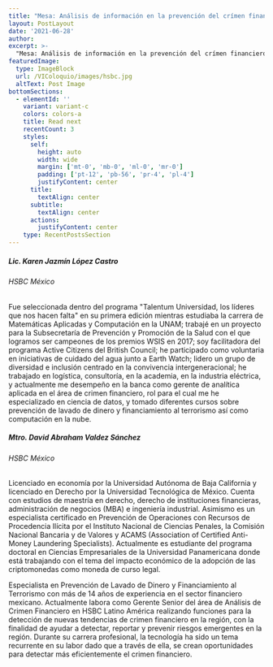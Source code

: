 ```yaml
---
title: "Mesa: Análisis de información en la prevención del crímen financiero"
layout: PostLayout
date: '2021-06-28'
author: 
excerpt: >-
  "Mesa: Análisis de información en la prevención del crímen financiero"
featuredImage:
  type: ImageBlock
  url: /VIColoquio/images/hsbc.jpg
  altText: Post Image
bottomSections:
  - elementId: ''
    variant: variant-c
    colors: colors-a
    title: Read next
    recentCount: 3
    styles:
      self:
        height: auto
        width: wide
        margin: ['mt-0', 'mb-0', 'ml-0', 'mr-0']
        padding: ['pt-12', 'pb-56', 'pr-4', 'pl-4']
        justifyContent: center
      title:
        textAlign: center
      subtitle:
        textAlign: center
      actions:
        justifyContent: center
    type: RecentPostsSection
---
```


##### Lic. Karen Jazmín López Castro
###### HSBC México

Fue seleccionada dentro del programa "Talentum Universidad, los líderes que nos hacen falta" en su primera edición mientras estudiaba la carrera de Matemáticas Aplicadas y Computación en la UNAM; trabajé en un proyecto para la Subsecretaría de Prevención y Promoción de la Salud con el que logramos ser campeones de los premios WSIS en 2017; soy facilitadora del programa Active Citizens del British Council; he participado como voluntaria en iniciativas de cuidado del agua junto a Earth Watch; lidero un grupo de diversidad e inclusión centrado en la convivencia intergeneracional; he trabajado en logística, consultoría, en la academia, en la industria eléctrica, y actualmente me desempeño en la banca como  gerente de analítica aplicada en el área de crimen financiero, rol para el cual me he especializado en ciencia de datos, y tomado diferentes cursos sobre prevención de lavado de dinero y financiamiento al terrorismo así como computación en la nube.

##### Mtro. David Abraham Valdez Sánchez
###### HSBC México

Licenciado en economía por la Universidad Autónoma de Baja California y licenciado en Derecho por la Universidad Tecnológica de México. Cuenta con estudios de maestría en derecho, derecho de instituciones financieras, administración  de negocios (MBA) e ingeniería industrial. Asimismo es un especialista certificado en Prevención de Operaciones con Recursos de Procedencia Ilícita por el Instituto Nacional de Ciencias Penales, la Comisión Nacional Bancaria y de Valores y ACAMS (Association of Certified Anti-Money Laundering Specialists). Actualmente es estudiante del programa doctoral en Ciencias Empresariales de la Universidad Panamericana donde está trabajando con el tema del impacto económico de la adopción de las criptomonedas como moneda de curso legal.

Especialista en Prevención de Lavado de Dinero y Financiamiento al Terrorismo con más de 14 años de experiencia en el sector financiero mexicano. Actualmente labora como Gerente Senior del área de Análisis de Crimen Financiero en HSBC Latino América realizando funciones para la detección de nuevas tendencias de crimen financiero en la región, con la finalidad de ayudar a detectar, reportar y prevenir riesgos emergentes en la región. Durante su carrera profesional, la tecnología ha sido un tema recurrente en su labor dado que a través de ella, se crean oportunidades para detectar más eficientemente el crimen financiero.